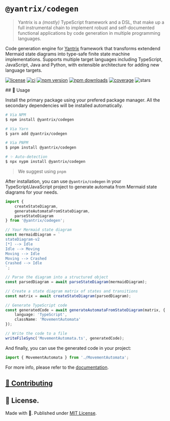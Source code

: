 # `@yantrix/codegen`

>Yantrix is a _(mostly)_ TypeScript framework and a DSL, that make up a full instrumental chain to implement robust and self-documented functional applications by code generation in multiple programming languages.

Code generation engine for [Yantrix](https://tfcp68.github.io/yantrix/) framework that transforms extendend Mermaid state diagrams into type-safe finite state machine implementations. Supports multiple target languages including TypeScript, JavaScript, Java and Python, with extensible architecture for adding new language targets.
<p>
	<a href="https://github.com/tfcp68/yantrix/blob/main/LICENSE" target="_blank"><img src="https://img.shields.io/github/license/tfcp68/yantrix" alt="license"></a>
	<a href="https://github.com/tfcp68/yantrix/actions/workflows/tests.yml" target="_blank"><img src="https://github.com/tfcp68/yantrix/actions/workflows/tests.yml/badge.svg" alt="ci"></a>
	<a href="https://www.npmjs.com/package/@yantrix/codegen"><img src="https://img.shields.io/npm/v/@yantrix/codegen.svg?maxAge=3600" alt="npm version" /></a>
	<a href="https://www.npmjs.com/package/@yantrix/codegen"><img src="https://img.shields.io/npm/dt/@yantrix/codegen.svg?maxAge=3600" alt="npm downloads" /></a>
	<a href="https://codecov.io/gh/tfcp68/yantrix" target="_blank"><img src="https://img.shields.io/codecov/c/gh/tfcp68/yantrix/main" alt="coverage"></a>
	<img src="https://img.shields.io/github/stars/tfcp68/yantrix" alt="stars">
</p>
## 📖 Usage

Install the primary package using your prefered package manager. All the secondary dependencies will be installed automatically.

```bash
# Via NPM
$ npm install @yantrix/codegen

# Via Yarn
$ yarn add @yantrix/codegen

# Via PNPM
$ pnpm install @yantrix/codegen

# ✨ Auto-detection
$ npx nypm install @yantrix/codegen
```

> We suggest using `pnpm`

After installation, you can use `@yantrix/codegen` in your TypeScript/JavaScript project to generate automata from Mermaid state diagrams for your needs.

```typescript
import {
	createStateDiagram,
	generateAutomataFromStateDiagram,
	parseStateDiagram
} from '@yantrix/codegen';

// Your Mermaid state diagram
const mermaidDiagram = `
stateDiagram-v2
[*] --> Idle
Idle --> Moving
Moving --> Idle
Moving --> Crashed
Crashed --> Idle
`;

// Parse the diagram into a structured object
const parsedDiagram = await parseStateDiagram(mermaidDiagram);

// Create a state diagram matrix of states and transitions
const matrix = await createStateDiagram(parsedDiagram);

// Generate TypeScript code
const generatedCode = await generateAutomataFromStateDiagram(matrix, {
	language: 'TypeScript',
	className: 'MovementAutomata'
});

// Write the code to a file
writeFileSync('MovementAutomata.ts', generatedCode);
```

And finally, you can use the generated code in your project:

```typescript
import { MovementAutomata } from './MovementAutomata';
```

For more info, please refer to the [documentation](https://tfcp68.github.io/yantrix/integrations/150_JSAPI.html).

## [🌱 Contributing](https://tfcp68.github.io/yantrix/contributing/)
## 📜 License.

Made with 💜. Published under [MIT License](./LICENSE).
